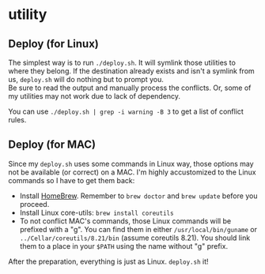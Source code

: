 utility
=======

Deploy (for Linux)
------------------

The simplest way is to run `./deploy.sh`. 
It will symlink those utilities to where they belong. 
If the destination already exists and isn't a symlink from us, `deploy.sh` will do nothing but to prompt you.  
Be sure to read the output and manually process the conflicts. 
Or, some of my utilities may not work due to lack of dependency. 

You can use `./deploy.sh | grep -i warning -B 3` to get a list of conflict rules.

Deploy (for MAC)
----------------

Since my `deploy.sh` uses some commands in Linux way, 
those options may not be available (or correct) on a MAC. 
I'm highly accustomized to the Linux commands so I have to get them back:

   * Install [HomeBrew](https://github.com/mxcl/homebrew).
   Remember to `brew doctor` and `brew update` before you proceed. 
   * Install Linux core-utils: `brew install coreutils`
   * To not conflict MAC's commands, those Linux commands will be prefixed with a "g". 
   You can find them in either `/usr/local/bin/guname`
   or `../Cellar/coreutils/8.21/bin` (assume coreutils 8.21).
   You should link them to a place in your `$PATH` using the name without "g" prefix. 

After the preparation, everything is just as Linux. 
`deploy.sh` it!
